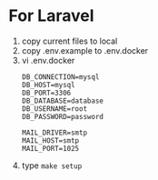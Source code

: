 # For Laravel
1. copy current files to local
2. copy .env.example to .env.docker
3. vi .env.docker
   ```
   DB_CONNECTION=mysql
   DB_HOST=mysql
   DB_PORT=3306
   DB_DATABASE=database
   DB_USERNAME=root
   DB_PASSWORD=password

   MAIL_DRIVER=smtp
   MAIL_HOST=smtp
   MAIL_PORT=1025
   ```
4. type `make setup`

